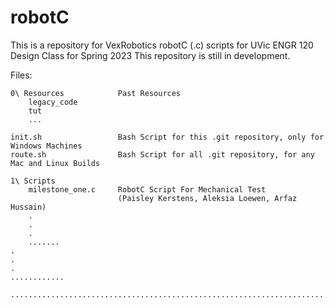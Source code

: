 # robotC

This is a repository for VexRobotics robotC (.c) scripts for UVic ENGR 120 Design Class for Spring 2023
This repository is still in development.

Files:

    0\ Resources            Past Resources
        legacy_code
        tut
        ...
    
    init.sh                 Bash Script for this .git repository, only for Windows Machines
    route.sh                Bash Script for all .git repository, for any Mac and Linux Builds

    1\ Scripts
        milestone_one.c     RobotC Script For Mechanical Test
                            (Paisley Kerstens, Aleksia Loewen, Arfaz Hussain)
        .
        .
        .
        .......
    .
    .
    .
    ............

    .......................................................................................................
